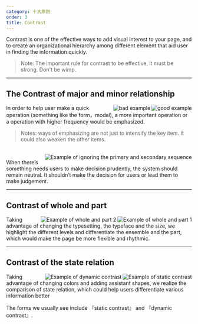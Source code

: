 ```yaml
---
category: 十大原则
order: 3
title: Contrast
---
```


Contrast is one of the effective ways to add visual interest to your page, and to create an organizational hierarchy among different element that aid user in finding the information quickly.
 
> Note: The important rule for contrast to be effective, it must be strong. Don't be wimp. 

---

## The Contrast of major and minor relationship

<img class="preview-img good" align="right" alt="good example" src="https://os.alipayobjects.com/rmsportal/RruKZUSYEwauGdF.png">
<img class="preview-img bad" align="right" alt="bad example" src="https://os.alipayobjects.com/rmsportal/TOupLSPNQkBTmYw.png">

In order to help user make a quick operation (something like the form，modal), a more important operation or a operation with higher frequency would be emphasized. 


> Notes: ways of emphasizing are not just to intensify the key item. It could also weaken the other items. 


<br>

<img class="preview-img" align="right" alt="Example of ignoring the primary and secondary sequence" decription="Accept and Reject should use default button, for UI should not affect user's decision." src="https://os.alipayobjects.com/rmsportal/xskurfmyKPumFSv.png">

When there’s something needs users to make decision prudently, the system should remain neutral. It shouldn’t make the decision for users or lead them to make judgement.

---

## Contrast of whole and part

<img class="preview-img" align="right" alt="Example of whole and part 1" src="https://os.alipayobjects.com/rmsportal/HEDJpTyufnfXUOP.png">

<img class="preview-img" align="right" alt="Example of whole and part 2" src="https://os.alipayobjects.com/rmsportal/bafqoUWFgXjsuSG.png">

Taking advantage of changing the typesetting, the typeface and the size, we highlight the different levels and differentiate the ensemble and the part, which would make the page be more flexible and rhythmic. 

---

## Contrast of the state relation

<img class="preview-img" align="right" alt="Example of static contrast" description="Points with various colors would be used to show different states. " src="https://os.alipayobjects.com/rmsportal/UHjarNwxrXndznP.png">

<img class="preview-img" align="right" alt="Example of dynamic contrast" description="When the mouse doesn’t be moved, this item and other items would show different visual effects obviously, which would influence the user’s operation." src="https://os.alipayobjects.com/rmsportal/DCAtXAEaFnAXEmG.png">

Taking advantage of changing colors and adding assistant shapes, we realize the comparison of state relation, which could help users differentiate various information better

The forms we usually see include 『static contrast』 and 『dynamic contrast』. 
